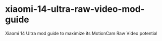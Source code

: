 # xiaomi-14-ultra-raw-video-mod-guide
Xiaomi 14 Ultra mod guide to maximize its MotionCam Raw Video potential
